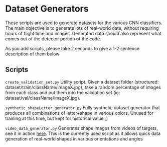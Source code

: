 # Dataset Generators

These scripts are used to generate datasets for the various CNN classifiers. The
main objective is to generate lots of real-world data, without requiring hours
of flight time and images. Generated data should also represent what comes out of
the detector portion of the code.

As you add scripts, please take 2 seconds to give a 1-2 sentence description of them below

## Scripts

`create_validation_set.py` Utility script. Given a dataset folder (structured: 
dataset/train/className/imageX.jpg), take a random percentage of images from each
class and put them into the validation set (ie: dataset/val/className/imageX.jpg).

`synthetic_shapeLetter_generator.py` Fully synthetic dataset generator that produces
all combinations of letter+shape in various colors. Unused for training at this time,
but kept for historical value ;)

`video_data_generator.py` Generates shape images from videos of targets, see it 
in action [here](https://youtu.be/fyoo3Zcpb-k). This is the currently used script
as it allows quick data generation of real-world shapes in various orientations and angles
